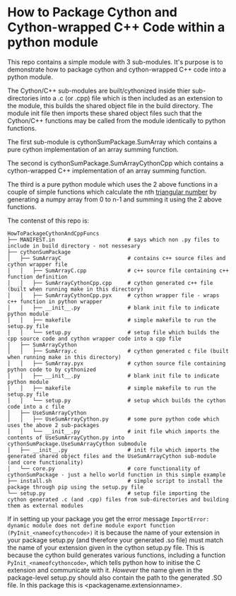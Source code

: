 # How to Package Cython and Cython-wrapped C++ Code within a python module

This repo contains a simple module with 3 sub-modules. It's purpose is to demonstrate how to package cython and cython-wrapped C++ code into a python module.

The Cython/C++ sub-modules are built/cythonized inside thier sub-directories into a .c (or .cpp) file which is then included as an extension to the module, this builds the shared object file in the build directory. The module init file then imports these shared object files such that the Cython/C++ functions may be called from the module identically to python functions.

The first sub-module is cythonSumPackage.SumArray which contains a pure cython implementation of an array summing function.

The second is cythonSumPackage.SumArrayCythonCpp which contains a cython-wrapped C++ implementation of an array summing function.

The third is a pure python module which uses the 2 above functions in a couple of simple functions which calculate the nth [triangular number](https://en.wikipedia.org/wiki/Triangular_number) by generating a numpy array from 0 to n-1 and summing it using the 2 above functions.

The contenst of this repo is:

```
HowToPackageCythonAndCppFuncs
├── MANIFEST.in                       # says which non .py files to include in build directory - not nessesary
├── cythonSumPackage                  
│   ├── SumArrayC                     # contains c++ source files and cython wrapper file
│   │   ├── SumArrayC.cpp             # c++ source file containing c++ function definition
│   │   ├── SumArrayCythonCpp.cpp     # cython generated c++ file (built when running make in this directory)
│   │   ├── SumArrayCythonCpp.pyx     # cython wrapper file - wraps c++ function in python wrapper
│   │   ├── __init__.py               # blank init file to indicate python module
│   │   ├── makefile                  # simple makefile to run the setup.py file
│   │   └── setup.py                  # setup file which builds the cpp source code and cython wrapper code into a cpp file
│   ├── SumArrayCython               
│   │   ├── SumArray.c                # cython generated c file (built when running make in this directory)
│   │   ├── SumArray.pyx              # cython source file containing python code to by cythonized
│   │   ├── __init__.py               # blank init file to indicate python module
│   │   ├── makefile                  # simple makefile to run the setup.py file
│   │   └── setup.py                  # setup which builds the cython code into a c file
│   ├── UseSumArrayCython            
│   │   ├── UseSumArrayCython.py      # some pure python code which uses the above 2 sub-packages
│   │   └── __init__.py               # init file which imports the contents of UseSumArrayCython.py into cythonSumPackage.UseSumArrayCython submodule
│   ├── __init__.py                   # init file which imports the generated shared object files and the UseSumArrayCython sub-module (and core functionality)
│   └── core.py                       # core functionality of cythonSumPackage - just a hello world function in this simple example
├── install.sh                        # simple script to install the package through pip using the setup.py file
└── setup.py                          # setup file importing the cython generated .c (and .cpp) files from sub-directories and building them as external modules
```

If in setting up your package you get the error message `ImportError: dynamic module does not define module export function (PyInit_<nameofcythoncode>)` it is because the name of your extension in your package setup.py (and therefore your generated .so file) must match the name of your extension given in the cython setup.py file. This is because the cython build generates various functions, including a function `PyInit_<nameofcythoncode>`, which tells python how to initise the C extension and communicate with it. *However* the name given in the package-level setup.py should also contain the path to the generated .SO file. In this package this is <packagename.extensionname>.
	